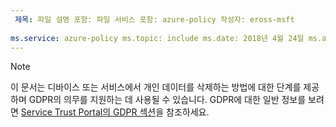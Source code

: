 ```yaml
---
 제목: 파일 설명 포함: 파일 서비스 포함: azure-policy 작성자: eross-msft
 
ms.service: azure-policy ms.topic: include ms.date: 2018년 4월 24일 ms.author: lizross ms.custom: include file ms.collection: M365-identity-device-management
---
```


>[!Note] 
> 이 문서는 디바이스 또는 서비스에서 개인 데이터를 삭제하는 방법에 대한 단계를 제공하며 GDPR의 의무를 지원하는 데 사용될 수 있습니다. GDPR에 대한 일반 정보를 보려면 [Service Trust Portal의 GDPR 섹션](https://servicetrust.microsoft.com/ViewPage/GDPRGetStarted)을 참조하세요.
